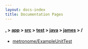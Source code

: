 ```yaml
---
layout: docs-index
title: Documentation Pages
---
```

#### [.](./../../../../../index) > [app](./../../../../index) > [src](./../../../index) > [test](./../../index) > [java](./../index) > [james](./index) > **/**

- [metronome/ExampleUnitTest](metronome/ExampleUnitTest)
